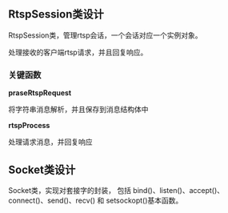 <!--
 * Copyright (C) 2023 zgscsed. All rights reserved.
 * @filename: rtspSession.md
 * @Author: zgscsed
 * @Date: 2023-02-24 21:33:39
 * @LastEditors: zgscsed
 * @LastEditTime: 2023-02-24 21:40:05
 * @Description: rstp session class desc
-->

## RtspSession类设计

RtspSession类，管理rtsp会话，一个会话对应一个实例对象。

处理接收的客户端rtsp请求，并且回复响应。

### 关键函数 ###

**praseRtspRequest**

将字符串消息解析，并且保存到消息结构体中

**rtspProcess**

处理请求消息，并回复响应

## Socket类设计

Socket类，实现对套接字的封装， 包括 bind()、listen()、accept()、connect()、send()、recv() 和 setsockopt()基本函数。
